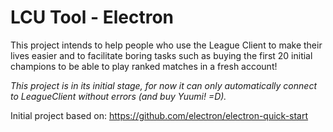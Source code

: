 # LCU Tool - Electron

This project intends to help people who use the League Client to make their lives easier and to facilitate boring tasks such as buying the first 20 initial champions to be able to play ranked matches in a fresh account!

*This project is in its initial stage, for now it can only automatically connect to LeagueClient without errors (and buy Yuumi! =D).*


Initial project based on: https://github.com/electron/electron-quick-start
